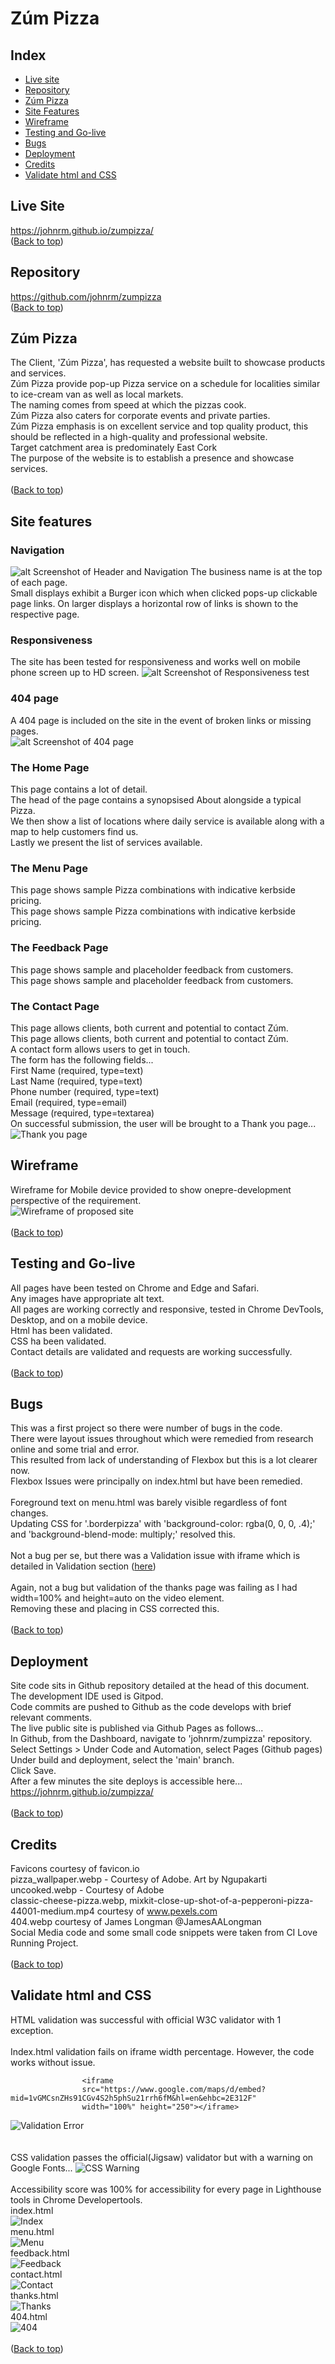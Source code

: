# Zúm Pizza
## Index
* [Live site](#live-site)
* [Repository](#repository)
* [Zúm Pizza](#zúm-pizza)
* [Site Features](#site-features)
* [Wireframe](#wireframe)
* [Testing and Go-live](#testing-and-go-live)
* [Bugs](#bugs)
* [Deployment](#deployment)
* [Credits](#credits)
* [Validate html and CSS](#validate-html-and-css)

## Live Site
https://johnrm.github.io/zumpizza/
<br>
([Back to top](#index))<br>


## Repository
https://github.com/johnrm/zumpizza
<br>
([Back to top](#index))<br>


## Zúm Pizza
The Client, 'Zúm Pizza',  has requested a website built to showcase products and services.<br>
Zúm Pizza provide pop-up Pizza service on a schedule for localities similar to ice-cream van as well as local markets.<br>
The naming comes from speed at which the pizzas cook.<br>
Zúm Pizza also caters for corporate events and private parties.<br>
Zúm Pizza emphasis is on excellent service and top quality product, this should be reflected in a high-quality and professional website.<br>
Target catchment area is predominately East Cork<br>
The purpose of the website is to establish a presence and showcase services.<br>
<br>
([Back to top](#index))<br>

## Site features
### Navigation
![alt Screenshot of Header and Navigation](readme_images/header.webp)
The business name is at the top of each page.<br>
Small displays exhibit a Burger icon which when clicked pops-up clickable page links.
On larger displays a horizontal row of links is shown to the respective page.<br>
### Responsiveness
The site has been tested for responsiveness and works well on mobile phone screen up to HD screen.
![alt Screenshot of Responsiveness test](readme_images/amiresponsive.webp)
### 404 page
A 404 page is included on the site in the event of broken links or missing pages.<br>
![alt Screenshot of 404 page](readme_images/404.webp)

### The Home Page
This page contains a lot of detail.<br>
The head of the page contains a synopsised About alongside a typical Pizza.<br>
We then show a list of locations where daily service is available along with a map to help customers find us.<br>
Lastly we present the list of services available.<br>
### The Menu Page
This page shows sample Pizza combinations with indicative kerbside pricing.<br>
This page shows sample Pizza combinations with indicative kerbside pricing.<br>
### The Feedback Page
This page shows sample and placeholder feedback from customers.<br>
This page shows sample and placeholder feedback from customers.<br>
### The Contact Page
This page allows clients, both current and potential to contact Zúm.<br>
This page allows clients, both current and potential to contact Zúm.<br>
A contact form allows users to get in touch.<br>
The form has the following fields...<br>
First Name (required, type=text)<br>
Last Name (required, type=text)<br>
Phone number (required, type=text)<br>
Email (required, type=email)<br>
Message (required, type=textarea)<br>
On successful submission, the user will be brought to a Thank you page...<br>
![Thank you page](readme_images/thanks.webp)<br>


## Wireframe
Wireframe for Mobile device provided to show onepre-development perspective of the requirement.<br>
![Wireframe of proposed site](readme_images/wireframe.webp)<br>
<br>
([Back to top](#index))<br>

## Testing and Go-live
All pages have been tested on Chrome and Edge and Safari.<br>
Any images have appropriate alt text.<br>
All pages are working correctly and responsive, tested in Chrome DevTools, Desktop, and on a mobile device.<br>
Html has been validated.<br>
CSS ha been validated.<br>
Contact details are validated and requests are working successfully.<br>
<br>
([Back to top](#index))<br>

## Bugs
This was a first project so there were number of bugs in the code.<br>
There were layout issues throughout which were remedied from research online and some trial and error.<br>
This resulted from lack of understanding of Flexbox but this is a lot clearer now.<br>
Flexbox Issues were principally on index.html but have been remedied.<br>
<br>
Foreground text on menu.html was barely visible regardless of font changes.<br>
Updating CSS for '.borderpizza' with 'background-color: rgba(0, 0, 0, .4);' and 'background-blend-mode: multiply;' resolved this.<br>
<br>
Not a bug per se, but there was a Validation issue with iframe which is detailed in Validation section ([here](#validate-html-and-css))<br>
<br>
Again, not a bug but validation of the thanks page was failing as I had width=100% and height=auto on the video element.<br>
Removing these and placing in CSS corrected this.<br>
<br>
([Back to top](#index))<br>

## Deployment
Site code sits in Github repository detailed at the head of this document.<br>
The development IDE used is Gitpod.<br>
Code commits are pushed to Github as the code develops with brief relevant comments.<br>
The live public site is published via Github Pages as follows...<br>
In Github, from the Dashboard, navigate to 'johnrm/zumpizza' repository.<br>
Select Settings > Under Code and Automation, select Pages (Github pages)<br>
Under build and deployment, select the 'main' branch.<br>
Click Save.<br>
After a few minutes the site deploys is accessible here...<br>
https://johnrm.github.io/zumpizza/<br>
<br>
([Back to top](#index))<br>

## Credits
Favicons courtesy of favicon.io<br>
pizza_wallpaper.webp - Courtesy of Adobe. Art by Ngupakarti<br>
uncooked.webp - Courtesy of Adobe<br>
classic-cheese-pizza.webp, mixkit-close-up-shot-of-a-pepperoni-pizza-44001-medium.mp4 courtesy of www.pexels.com<br>
404.webp courtesy of James Longman @JamesAALongman<br>
Social Media code and some small code snippets were taken from CI Love Running Project.<br>
<br>
([Back to top](#index))<br>

## Validate html and CSS
HTML validation was successful with official W3C validator with 1 exception.<br>
<br>
Index.html validation fails on iframe width percentage. However, the code works without issue.

```
                <iframe
                src="https://www.google.com/maps/d/embed?mid=1vGMCsnZHs91CGv4S2h5phSu21rrh6fM&hl=en&ehbc=2E312F"
                width="100%" height="250"></iframe>
```

![Validation Error](readme_images/validation_error.webp)<br>
<br>
<br>
CSS validation passes the official(Jigsaw) validator but with a warning on Google Fonts...
![CSS Warning](readme_images/css_warning.webp)<br>
<br>
Accessibility score was 100% for accessibility for every page in Lighthouse tools in Chrome Developertools.<br>
index.html<br>
![Index](readme_images/LH_index.jpg)<br>
menu.html<br>
![Menu](readme_images/LH_menu.jpg)<br>
feedback.html<br>
![Feedback](readme_images/LH_feedback.jpg)<br>
contact.html<br>
![Contact](readme_images/LH_contact.jpg)<br>
thanks.html<br>
![Thanks](readme_images/LH_thanks.jpg)<br>
404.html<br>
![404](readme_images/LH_404.jpg)<br>
<br>
([Back to top](#index))<br>
